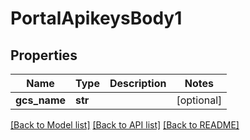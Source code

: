 # PortalApikeysBody1

## Properties
Name | Type | Description | Notes
------------ | ------------- | ------------- | -------------
**gcs_name** | **str** |  | [optional] 

[[Back to Model list]](../README.md#documentation-for-models) [[Back to API list]](../README.md#documentation-for-api-endpoints) [[Back to README]](../README.md)

